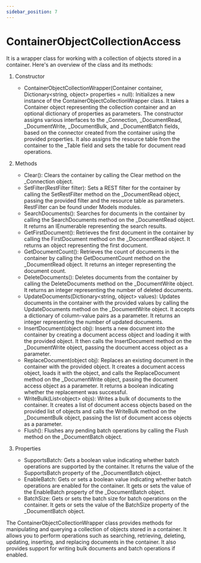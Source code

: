 ```yaml
---
sidebar_position: 7
---
```

# ContainerObjectCollectionAccess

It is a wrapper class for working with a collection of objects stored in a container. Here's an overview of the class and its methods:

1. Constructor

    - ContainerObjectCollectionWrapper(Container container, Dictionary<string, object\> properties = null): Initializes a new instance of the ContainerObjectCollectionWrapper class. It takes a Container object representing the collection container and an optional dictionary of properties as parameters. The constructor assigns various interfaces to the \_Connection, \_DocumentRead, \_DocumentWrite, \_DocumentBulk, and \_DocumentBatch fields, based on the connector created from the container using the provided properties. It also assigns the resource table from the container to the \_Table field and sets the table for document read operations.

2. Methods

    - Clear(): Clears the container by calling the Clear method on the _Connection object.
    - SetFilter(RestFilter filter): Sets a REST filter for the container by calling the SetRestFilter method on the _DocumentRead object, passing the provided filter and the resource table as parameters. RestFilter can be found under Models modules.
    - SearchDocuments(): Searches for documents in the container by calling the SearchDocuments method on the _DocumentRead object. It returns an IEnumerable representing the search results.
    - GetFirstDocument(): Retrieves the first document in the container by calling the FirstDocument method on the _DocumentRead object. It returns an object representing the first document.
    - GetDocumentCount(): Retrieves the count of documents in the container by calling the GetDocumentCount method on the _DocumentRead object. It returns an integer representing the document count.
    - DeleteDocuments(): Deletes documents from the container by calling the DeleteDocuments method on the _DocumentWrite object. It returns an integer representing the number of deleted documents.
    - UpdateDocuments(Dictionary<string, object\> values): Updates documents in the container with the provided values by calling the UpdateDocuments method on the _DocumentWrite object. It accepts a dictionary of column-value pairs as a parameter. It returns an integer representing the number of updated documents.
    - InsertDocument(object obj): Inserts a new document into the container by creating a document access object and loading it with the provided object. It then calls the InsertDocument method on the _DocumentWrite object, passing the document access object as a parameter.
    - ReplaceDocument(object obj): Replaces an existing document in the container with the provided object. It creates a document access object, loads it with the object, and calls the ReplaceDocument method on the _DocumentWrite object, passing the document access object as a parameter. It returns a boolean indicating whether the replacement was successful.
    - WriteBulk(List<object\> objs): Writes a bulk of documents to the container. It creates a list of document access objects based on the provided list of objects and calls the WriteBulk method on the _DocumentBulk object, passing the list of document access objects as a parameter.
    - Flush(): Flushes any pending batch operations by calling the Flush method on the _DocumentBatch object.

3. Properties

    - SupportsBatch: Gets a boolean value indicating whether batch operations are supported by the container. It returns the value of the SupportsBatch property of the _DocumentBatch object.
    - EnableBatch: Gets or sets a boolean value indicating whether batch operations are enabled for the container. It gets or sets the value of the EnableBatch property of the _DocumentBatch object.
    - BatchSize: Gets or sets the batch size for batch operations on the container. It gets or sets the value of the BatchSize property of the _DocumentBatch object.

The ContainerObjectCollectionWrapper class provides methods for manipulating and querying a collection of objects stored in a container. It allows you to perform operations such as searching, retrieving, deleting, updating, inserting, and replacing documents in the container. It also provides support for writing bulk documents and batch operations if enabled.
